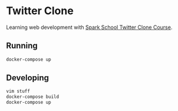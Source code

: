 # Twitter Clone 

Learning web development with [Spark School Twitter Clone Course](http://trysparkschool.com/courses/twitter-clone/).

## Running

```bash
docker-compose up
```

## Developing

```bash
vim stuff
docker-compose build
docker-compose up
```
